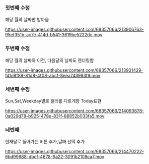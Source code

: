 ### 첫번째 수정
해당 월의 날짜만 받아옴

https://user-images.githubusercontent.com/68357066/213906763-95ef351b-ac7e-414d-b541-3619be5222dc.mov


### 두번째 수정
해당 월의 날짜와 이전, 다음달의 날짜도 렌더링함

https://user-images.githubusercontent.com/68357066/213931429-f41d8f89-81d8-4f08-abcf-8eea743983f9.mov


### 세번째 수정
Sun,Sat,Weekday별로 컬러를 다르게함
Today표현

https://user-images.githubusercontent.com/68357066/214093878-0a029d78-b925-478e-831f-88852b033fa5.mov

### 네번째 
현재달로 돌아가는 버튼 추가,날짜 선택 추가

https://user-images.githubusercontent.com/68357066/214470222-6bd99688-dbcf-4878-9a22-3091b2108ca7.mov

